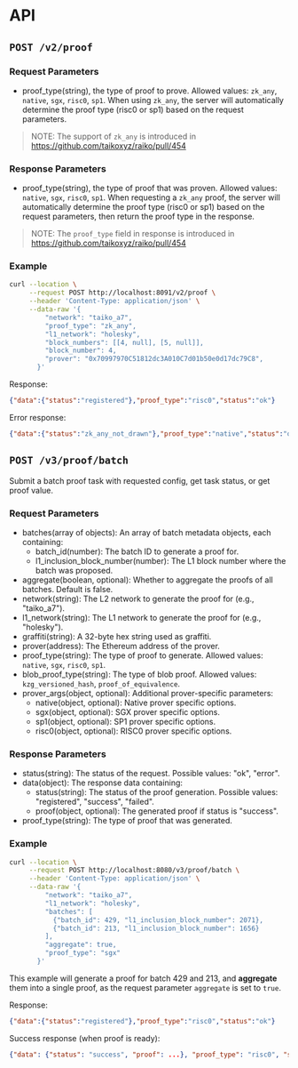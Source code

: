 # API

## `POST /v2/proof`

### Request Parameters

- proof_type(string), the type of proof to prove. Allowed values: `zk_any`, `native`, `sgx`, `risc0`, `sp1`. When using `zk_any`, the server will automatically determine the proof type (risc0 or sp1) based on the request parameters.

> NOTE: The support of `zk_any` is introduced in https://github.com/taikoxyz/raiko/pull/454

### Response Parameters

- proof_type(string), the type of proof that was proven. Allowed values: `native`, `sgx`, `risc0`, `sp1`. When requesting a `zk_any` proof, the server will automatically determine the proof type (risc0 or sp1) based on the request parameters, then return the proof type in the response.

> NOTE: The `proof_type` field in response is introduced in https://github.com/taikoxyz/raiko/pull/454

### Example

```sh
curl --location \
     --request POST http://localhost:8091/v2/proof \
     --header 'Content-Type: application/json' \
     --data-raw '{
         "network": "taiko_a7",
         "proof_type": "zk_any",
         "l1_network": "holesky",
         "block_numbers": [[4, null], [5, null]],
         "block_number": 4,
         "prover": "0x70997970C51812dc3A010C7d01b50e0d17dc79C8",
       }'
```

Response:

```json
{"data":{"status":"registered"},"proof_type":"risc0","status":"ok"}
```

Error response:

```json
{"data":{"status":"zk_any_not_drawn"},"proof_type":"native","status":"ok"}
```

## `POST /v3/proof/batch`

Submit a batch proof task with requested config, get task status, or get proof value.

### Request Parameters

- batches(array of objects): An array of batch metadata objects, each containing:
  - batch_id(number): The batch ID to generate a proof for.
  - l1_inclusion_block_number(number): The L1 block number where the batch was proposed.
- aggregate(boolean, optional): Whether to aggregate the proofs of all batches. Default is false.
- network(string): The L2 network to generate the proof for (e.g., "taiko_a7").
- l1_network(string): The L1 network to generate the proof for (e.g., "holesky").
- graffiti(string): A 32-byte hex string used as graffiti.
- prover(address): The Ethereum address of the prover.
- proof_type(string): The type of proof to generate. Allowed values: `native`, `sgx`, `risc0`, `sp1`.
- blob_proof_type(string): The type of blob proof. Allowed values: `kzg_versioned_hash`, `proof_of_equivalence`.
- prover_args(object, optional): Additional prover-specific parameters:
  - native(object, optional): Native prover specific options.
  - sgx(object, optional): SGX prover specific options.
  - sp1(object, optional): SP1 prover specific options.
  - risc0(object, optional): RISC0 prover specific options.

### Response Parameters

- status(string): The status of the request. Possible values: "ok", "error".
- data(object): The response data containing:
  - status(string): The status of the proof generation. Possible values: "registered", "success", "failed".
  - proof(object, optional): The generated proof if status is "success".
- proof_type(string): The type of proof that was generated.

### Example

```sh
curl --location \
     --request POST http://localhost:8080/v3/proof/batch \
     --header 'Content-Type: application/json' \
     --data-raw '{
         "network": "taiko_a7",
         "l1_network": "holesky",
         "batches": [
           {"batch_id": 429, "l1_inclusion_block_number": 2071},
           {"batch_id": 213, "l1_inclusion_block_number": 1656}
         ],
         "aggregate": true,
         "proof_type": "sgx"
       }'
```

This example will generate a proof for batch 429 and 213, and **aggregate** them into a single proof, as the request parameter `aggregate` is set to `true`.

Response:

```json
{"data":{"status":"registered"},"proof_type":"risc0","status":"ok"}
```

Success response (when proof is ready):

```json
{"data": {"status": "success", "proof": ...}, "proof_type": "risc0", "status": "ok"}
```
